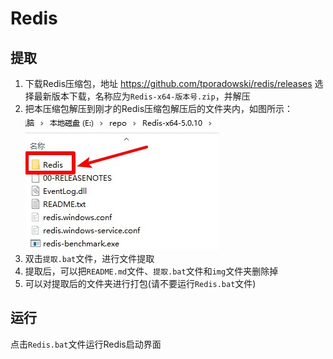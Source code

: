 # Redis

## 提取
1. 下载Redis压缩包，地址 https://github.com/tporadowski/redis/releases 选择最新版本下载，名称应为`Redis-x64-版本号.zip`，并解压
2. 把本压缩包解压到刚才的Redis压缩包解压后的文件夹内，如图所示：  
![提取示例](img/提取示例.jpg)
3. 双击`提取.bat`文件，进行文件提取
4. 提取后，可以把`README.md`文件、`提取.bat`文件和`img`文件夹删除掉
5. 可以对提取后的文件夹进行打包(请不要运行`Redis.bat`文件)

## 运行
点击`Redis.bat`文件运行Redis启动界面
